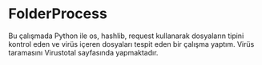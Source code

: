 # FolderProcess
Bu çalışmada Python ile os, hashlib, request kullanarak dosyaların tipini kontrol eden ve virüs içeren dosyaları tespit eden bir çalışma yaptım. Virüs taramasını Virustotal sayfasında yapmaktadır.
